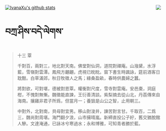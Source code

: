 [![IvanaXu's github stats](https://github-readme-stats.vercel.app/api?username=IvanaXu&show_icons=true&theme=vue-dark)](https://github.com/anuraghazra/github-readme-stats)
<img align="right" src="https://github-readme-stats.vercel.app/api/top-langs/?username=IvanaXu&langs_count=3&theme=graywhite" />
# བཀྲ་ཤིས་བདེ་ལེགས་
> 十三 覃
> 
> 千對百，兩對三，地北對天南。佛堂對仙洞，道院對禪庵。山潑黛，水浮藍，雪嶺對雲潭。鳳飛方翽翽，虎視已眈眈。窗下書生時諷詠，筵前酒客日耽酣。白草滿郊，秋日牧徵人之馬；綠桑盈畝，春時供農婦之蠶。
> 
> 將對欲，可對堪，德被對恩覃。權衡對尺度，雪寺對雲庵。安邑棗，洞庭柑，不愧對無慚。魏徵能直諫，王衍善清談。紫梨摘去從山北，丹荔傳來自海南。攘雞非君子所爲，但當月一；養狙是山公之智，止用朝三。
> 
> 中對外，北對南，貝母對宜男。移山對浚井，諫苦對言甘。千取百，二爲三，魏尚對周堪。海門翻夕浪，山市擁晴嵐。新締直投公子紵，舊交猶脫館人驂。文達淹通，已詠冰兮寒過水；永和博雅，可知青者勝於藍。
>